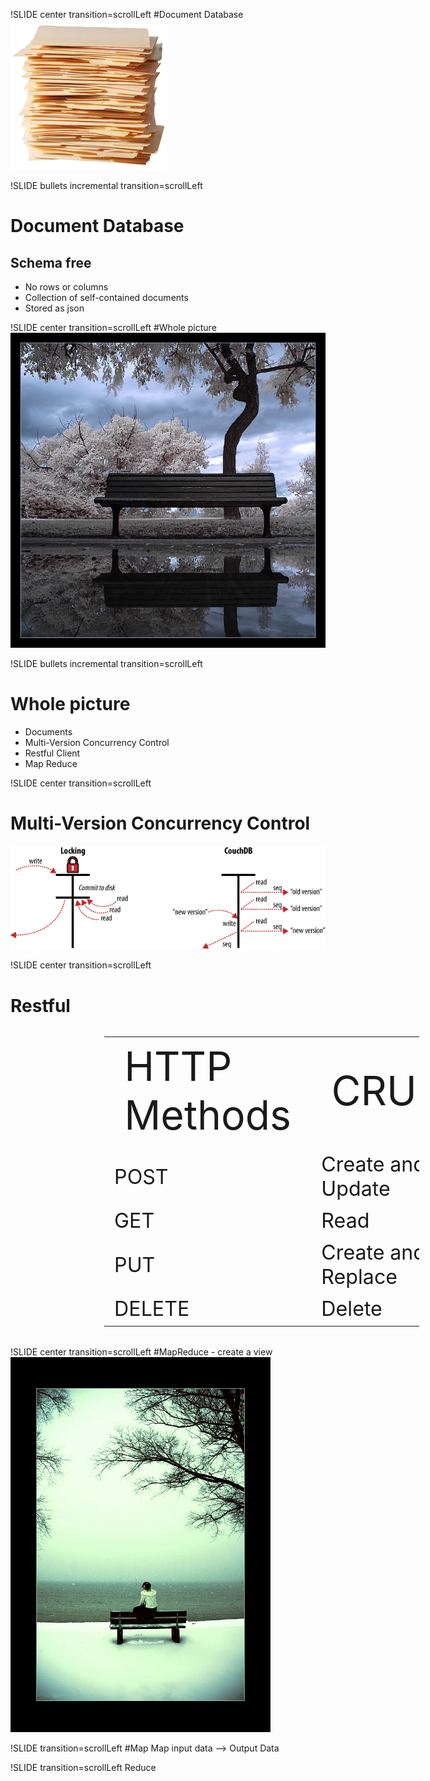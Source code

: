 !SLIDE center transition=scrollLeft
#Document Database
![document](document.jpg)

!SLIDE bullets incremental transition=scrollLeft
# Document Database
## Schema free
* No rows or columns
* Collection of self-contained documents
* Stored as json

!SLIDE center transition=scrollLeft
#Whole picture
![big_picture](park.jpg)


!SLIDE bullets incremental transition=scrollLeft
# Whole picture
* Documents
* Multi-Version Concurrency Control
* Restful Client
* Map Reduce


!SLIDE center transition=scrollLeft
# Multi-Version Concurrency Control
![mvcc](mvcc.png)

!SLIDE center transition=scrollLeft
# Restful

<table style="margin-left:150px;font-size:2.3em">
  <tr style="font-size:2.0em">
    <td>HTTP Methods</td>
    <td>CRUD</td>
  </tr>
  <tr>
    <td>POST</td>
    <td>Create and Update</td>
  </tr>
  <tr>
    <td>GET</td>
    <td>Read</td>
  </tr>
  <tr>
    <td>PUT</td>
    <td>Create and Replace</td>
  </tr>
  <tr>
    <td>DELETE</td>
    <td>Delete</td>
  </tr>
<table>

!SLIDE center transition=scrollLeft
#MapReduce - create a view
![view](view.jpg)

!SLIDE transition=scrollLeft
#Map
Map input data --> Output Data

!SLIDE transition=scrollLeft
Reduce



